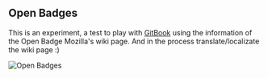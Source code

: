 ## Open Badges
This is an experiment, a test to play with [GitBook](http://www.gitbook.io/ "GitBook") using the information of the Open Badge Mozilla's wiki page.
And in the process translate/localizate the wiki page :)

![Open Badges](http://openbadges.org/wp-content/themes/openbadges2/media/images/content-background.png "Open Badges")
